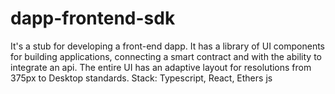 # dapp-frontend-sdk
It's a stub for developing a front-end dapp. It has a library of UI components for building applications, connecting a smart contract and with the ability to integrate an api. The entire UI has an adaptive layout for resolutions from 375px to Desktop standards. Stack: Typescript, React, Ethers js
